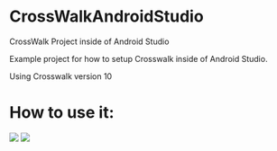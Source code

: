 CrossWalkAndroidStudio
======================

CrossWalk Project inside of Android Studio

Example project for how to setup Crosswalk inside of Android Studio.

Using Crosswalk version 10

How to use it:
======================
![](https://github.com/wanghaogithub720/CrossWalkAndroidStudio/raw/master/snapshoot/android-studio-project-structure.png)
![](https://github.com/wanghaogithub720/CrossWalkAndroidStudio/raw/master/snapshoot/firefox-genymotion-effect.png)



